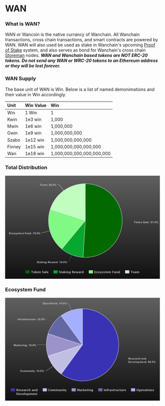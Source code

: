 # WAN

### What is WAN?

WAN or Wancoin is the native currancy of Wanchain. All Wanchain transactions, cross chain transactions, and smart contracts are powered by WAN. WAN will also used be used as stake in Wanchain's upcoming [Proof of Stake](../technology/pos.md) system, and also serves as bond for Wanchain's cross chain [Storeman](../technology/storeman.md) nodes.   <b><i>WAN and Wanchain based tokens are NOT ERC-20 tokens. Do not send any WAN or WRC-20 tokens to an Ethereum address or they will be lost forever.</i></b>

### WAN Supply

The base unit of WAN is Win. Below is a list of named demonimations and their value in Win accordingly.

| **Unit**  |**Win Value**   |**Win** | 
|:---|:---|:---|
| Win |  1 Win |  1 |   
|  Kwin | 1e3 win  | 1,000  |   
|  Mwin | 1e6 win  |  1,000,000 |   
| Gwin  |1e9 win|1,000,000,000|   
|Szabo|1e12 win|1,000,000,000,000|   
|Finney|1e15 win|1,000,000,000,000,000|   
|Wan|1e18 win|1,000,000,000,000,000,000|   

### Total Distribution
![](media/totaldistribution.png)

### Ecosystem Fund
![](media/distribution.png)
